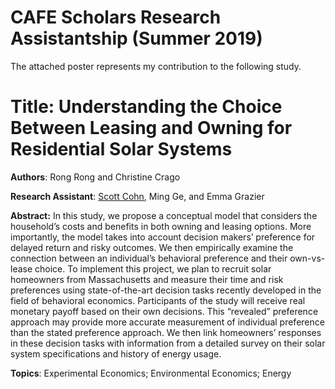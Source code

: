# CAFE Scholars Research Assistantship (Summer 2019)

The attached poster represents my contribution to the following study.

# Title: Understanding the Choice Between Leasing and Owning for Residential Solar Systems

**Authors**: Rong Rong and Christine Crago

**Research Assistant**: [Scott Cohn](http://scottkcohn.com), Ming Ge, and Emma Grazier

**Abstract:** In this study, we propose a conceptual model that considers the household’s costs and benefits in both owning and leasing options. More importantly, the model takes into account decision makers’ preference for delayed return and risky outcomes. We then empirically examine the connection between an individual’s behavioral preference and their own-vs-lease choice. To implement this project, we plan to recruit solar homeowners from Massachusetts and measure their time and risk preferences using state-of-the-art decision tasks recently developed in the field of behavioral economics. Participants of the study will receive real monetary payoff based on their own decisions. This “revealed” preference approach may provide more accurate measurement of individual preference than the stated preference approach. We then link homeowners’ responses in these decision tasks with information from a detailed survey on their solar system specifications and history of energy usage.

**Topics**: Experimental Economics; Environmental Economics; Energy



